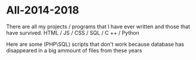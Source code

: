 # All-2014-2018
There are all my projects / programs that I have ever written and those that have survived. 
HTML / JS / CSS / SQL / C ++ / Python

Here are some (PHP\SQL) scripts that don't work because database has disappeared in a big ammount of files from these years 
